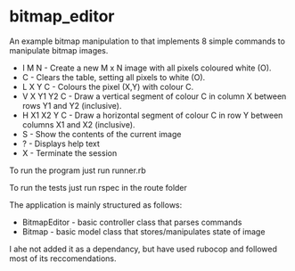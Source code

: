 # bitmap_editor

An example bitmap manipulation to that implements 8 simple commands to manipulate bitmap images.

* I M N - Create a new M x N image with all pixels coloured white (O).
* C - Clears the table, setting all pixels to white (O).
* L X Y C - Colours the pixel (X,Y) with colour C.
* V X Y1 Y2 C - Draw a vertical segment of colour C in column X between rows Y1 and Y2 (inclusive).
* H X1 X2 Y C - Draw a horizontal segment of colour C in row Y between columns X1 and X2 (inclusive).
* S - Show the contents of the current image
* ? - Displays help text
* X - Terminate the session

To run the program just run runner.rb

To run the tests just run rspec in the route folder

The application is mainly structured as follows:
* BitmapEditor - basic controller class that parses commands
* Bitmap - basic model class that stores/manipulates state of image

I ahe not added it as a dependancy, but have used rubocop and followed most of its reccomendations.


